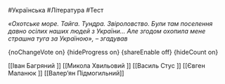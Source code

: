 #Українська #Література #Тест

*«Охотське море. Тайга. Тундра. Звіроловство. Були там поселення давно осілих наших людей з України… Але згодом охопила мене страшна туга за Україною», – згадував*

{noChangeVote on}
{hideProgress on}
{shareEnable off}
{hideCount on}

[[Іван Багряний ]]
[[Микола Хвильовий ]]
[[Василь Стус ]]
[[Євген Маланюк ]]
[[Валер’ян Підмогильний]]

